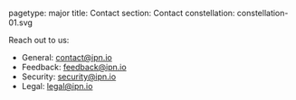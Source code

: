 pagetype: major
title: Contact
section: Contact
constellation: constellation-01.svg

Reach out to us:

- General: <a href="mailto:contact@ipn.io">contact@ipn.io</a>
- Feedback: <a href="mailto:feedback@ipn.io">feedback@ipn.io</a>
- Security: <a href="mailto:security@ipn.io">security@ipn.io</a>
- Legal: <a href="mailto:legal@ipn.io">legal@ipn.io</a>
